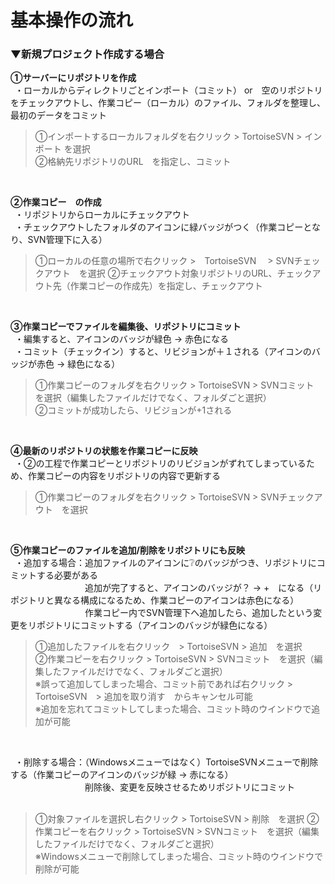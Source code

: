 # 基本操作の流れ

### ▼新規プロジェクト作成する場合

**①サーバーにリポジトリを作成** <br>
&ensp;・ローカルからディレクトリごとインポート（コミット） or　空のリポジトリをチェックアウトし、作業コピー（ローカル）のファイル、フォルダを整理し、最初のデータをコミット<br>
>①インポートするローカルフォルダを右クリック > TortoiseSVN > インポート を選択<br>
>②格納先リポジトリのURL　を指定し、コミット<br>
<br>

**②作業コピー　の作成** <br>
&ensp;・リポジトリからローカルにチェックアウト<br>
&ensp;・チェックアウトしたフォルダのアイコンに緑バッジがつく（作業コピーとなり、SVN管理下に入る）<br>
>①ローカルの任意の場所で右クリック >　TortoiseSVN　 > SVNチェックアウト　を選択
>②チェックアウト対象リポジトリのURL、チェックアウト先（作業コピーの作成先）を指定し、チェックアウト
<br>

**③作業コピーでファイルを編集後、リポジトリにコミット** <br>
&ensp;・編集すると、アイコンのバッジが緑色 → 赤色になる<br>
&ensp;・コミット（チェックイン）すると、リビジョンが＋１される（アイコンのバッジが赤色 → 緑色になる）<br>
>①作業コピーのフォルダを右クリック > TortoiseSVN > SVNコミット　を選択（編集したファイルだけでなく、フォルダごと選択）<br>
>②コミットが成功したら、リビジョンが+1される<br>
<br>

**④最新のリポジトリの状態を作業コピーに反映** <br>
&ensp;・②の工程で作業コピーとリポジトリのリビジョンがずれてしまっているため、作業コピーの内容をリポジトリの内容で更新する<br>
>①作業コピーのフォルダを右クリック > TortoiseSVN > SVNチェックアウト　を選択<br>
<br>

**⑤作業コピーのファイルを追加/削除をリポジトリにも反映** <br>
&ensp;・追加する場合：追加ファイルのアイコンに❔のバッジがつき、リポジトリにコミットする必要がある<br>
&emsp;&emsp;&emsp;&emsp;&emsp;&emsp;&emsp;&emsp;&ensp;追加が完了すると、アイコンのバッジが？ → +　になる（リポジトリと異なる構成になるため、作業コピーのアイコンは赤色になる）<br>
&emsp;&emsp;&emsp;&emsp;&emsp;&emsp;&emsp;&emsp;&ensp;作業コピー内でSVN管理下へ追加したら、追加したという変更をリポジトリにコミットする（アイコンのバッジが緑色になる）<br>
>①追加したファイルを右クリック　> TortoiseSVN > 追加　を選択<br>
>②作業コピーを右クリック > TortoiseSVN > SVNコミット　を選択（編集したファイルだけでなく、フォルダごと選択）<br>
※誤って追加してしまった場合、コミット前であれば右クリック > TortoiseSVN　> 追加を取り消す　からキャンセル可能<br>
※追加を忘れてコミットしてしまった場合、コミット時のウインドウで追加が可能<br>
<br>

&ensp;・削除する場合：（Windowsメニューではなく）TortoiseSVNメニューで削除する（作業コピーのアイコンのバッジが緑 → 赤になる）<br>
&emsp;&emsp;&emsp;&emsp;&emsp;&emsp;&emsp;&emsp;&ensp;削除後、変更を反映させるためリポジトリにコミット<br>
&emsp;&emsp;&emsp;&emsp;&emsp;&emsp;&emsp;&emsp;&ensp;<br>
>①対象ファイルを選択し右クリック > TortoiseSVN > 削除　を選択
>②作業コピーを右クリック > TortoiseSVN > SVNコミット　を選択（編集したファイルだけでなく、フォルダごと選択）<br>
※Windowsメニューで削除してしまった場合、コミット時のウインドウで削除が可能<br>
<br>


